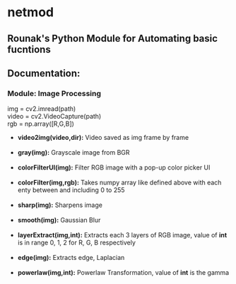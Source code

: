 # netmod
## Rounak's Python Module for Automating basic fucntions

## Documentation:

### Module: Image Processing </br>

  img = cv2.imread(path) </br>
  video = cv2.VideoCapture(path) </br>
  rgb = np.array([R,G,B]) </br>
  
  <ul>
  <li><b>video2img(video,dir):</b> Video saved as img frame by frame</li> </br>
  
  <li><b>gray(img):</b> Grayscale image from BGR</li> </br>
  
  <li><b>colorFilterUI(img):</b> Filter RGB image with a pop-up color picker UI</li> </br>
  
  <li><b>colorFilter(img,rgb):</b> Takes numpy array like defined above with each enty between and including 0 to 255</li> </br>
  
  <li><b>sharp(img):</b> Sharpens image</li> </br>
  
  <li><b>smooth(img):</b> Gaussian Blur</li> </br>
  
  <li><b>layerExtract(img,int):</b> Extracts each 3 layers of RGB image, value of <b>int</b> is in range 0, 1, 2 for R, G, B respectively</li> </br>
  
  <li><b>edge(img):</b> Extracts edge, Laplacian</li> </br>
  
  <li><b>powerlaw(img,int):</b> Powerlaw Transformation, value of <b>int</b> is the gamma</li> </br> 
  
  </ul>
  




